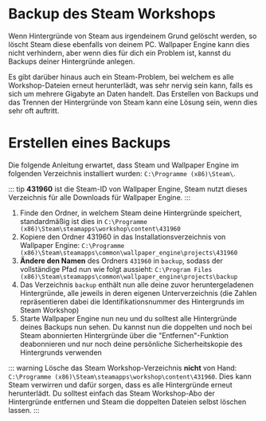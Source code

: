 # Backup des Steam Workshops

Wenn Hintergründe von Steam aus irgendeinem Grund gelöscht werden, so löscht Steam diese ebenfalls von deinem PC. Wallpaper Engine kann dies nicht verhindern, aber wenn dies für dich ein Problem ist, kannst du Backups deiner Hintergründe anlegen.

Es gibt darüber hinaus auch ein Steam-Problem, bei welchem es alle Workshop-Dateien erneut herunterlädt, was sehr nervig sein kann, falls es sich um mehrere Gigabyte an Daten handelt. Das Erstellen von Backups und das Trennen der Hintergründe von Steam kann eine Lösung sein, wenn dies sehr oft auftritt.

# Erstellen eines Backups

Die folgende Anleitung erwartet, dass Steam und Wallpaper Engine im folgenden Verzeichnis installiert wurden: `C:\Programme (x86)\Steam\`.

::: tip
**431960** ist die Steam-ID von Wallpaper Engine, Steam nutzt dieses Verzeichnis für alle Downloads für Wallpaper Engine.
:::

1. Finde den Ordner, in welchem Steam deine Hintergründe speichert, standardmäßig ist dies in `C:\Programme (x86)\Steam\steamapps\workshop\content\431960`
2. Kopiere den Ordner 431960 in das Installationsverzeichnis von Wallpaper Engine: `C:\Programme (x86)\Steam\steamapps\common\wallpaper_engine\projects\431960`
3. **Ändere den Namen** des Ordners `431960` in `backup`, sodass der vollständige Pfad nun wie folgt aussieht: `C:\Program Files (x86)\Steam\steamapps\common\wallpaper_engine\projects\backup`
4. Das Verzeichnis `backup` enthält nun alle deine zuvor heruntergeladenen Hintergründe, alle jeweils in deren eigenen Unterverzeichnis (die Zahlen repräsentieren dabei die Identifikationsnummer des Hintergrunds im Steam Workshop)
5. Starte Wallpaper Engine nun neu und du solltest alle Hintergründe deines Backups nun sehen. Du kannst nun die doppelten und noch bei Steam abonnierten Hintergründe über die "Entfernen"-Funktion deabonnieren und nur noch deine persönliche Sicherheitskopie des Hintergrunds verwenden

::: warning Lösche das Steam Workshop-Verzeichnis **nicht** von Hand: `C:\Programme (x86)\Steam\steamapps\workshop\content\431960`. Dies kann Steam verwirren und dafür sorgen, dass es alle Hintergründe erneut herunterlädt. Du solltest einfach das Steam Workshop-Abo der Hintergründe entfernen und Steam die doppelten Dateien selbst löschen lassen.
:::